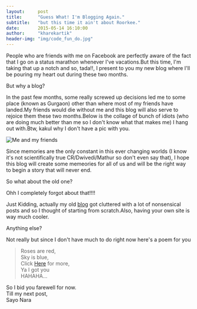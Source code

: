 ```yaml
---
layout:     post
title:      "Guess What! I'm Blogging Again."
subtitle:   "but this time it ain't about Roorkee."
date:       2015-05-14 16:10:00
author:     "kharekartik"
header-img: "img/code_fun_do.jpg"
---
```

<p>People who are friends with me on Facebook are perfectly aware of the fact that I go on a status marathon whenever I've vacations.But this time, I'm taking that up a notch and so, tada!!, I present to you my new blog where I'll be pouring my heart out during these two months.</p>
<p class="section-heading">But why a blog?</p>
<p>In the past few months, some really screwed up decisions led me to some place (known as Gurgaon) other than where most of my friends have landed.My friends would die without me and this blog will also serve to rejoice them these two months.Below is the collage of bunch of idiots (who are doing much better than me so I don't know what that makes me) I hang out with.Btw, kakul why I don't have a pic with you.</p>
<img src="{{site.baseurl}}/img/about-bg.jpg" alt="Me and my friends"/>
<p>Since memories are the only constant in this ever changing worlds (I know it's not scientifically true CR/Dwivedi/Mathur so don't even say that), I hope this blog will create some memeories for all of us and will be the right way to begin a story that will never end.</p>
<p class="section-heading">So what about the old one?</p>
<p>Ohh I completely forgot about that!!!!</p>
<p>Just Kidding, actually my old <a href="https://kkcrps.blogspot.com" target="_blank">blog</a> got cluttered with a lot of nonsensical posts and so I thought of starting from scratch.Also, having your own site is way much cooler.</p>
<p class="section-heading nope">Anything else?</p>
<p>Not really but since I don't have much to do right now here's a poem for you
<blockquote>Roses are red,<br>
Sky is blue,<br>
Click <a href=".nope">Here</a> for more,<br>
Ya I got you<br>
HAHAHA...</blockquote></p>

<p>So I bid you farewell for now.<br>
Till my next post,<br>
Sayo Nara</p>




